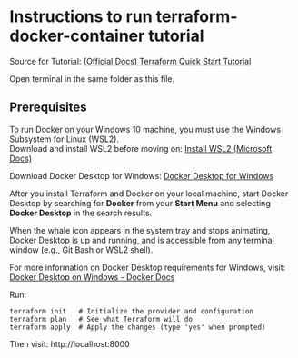 # Instructions to run terraform-docker-container tutorial
Source for Tutorial: [(Official Docs) Terraform Quick Start Tutorial](https://developer.hashicorp.com/terraform/tutorials/aws-get-started/install-cli#quick-start-tutorial)

Open terminal in the same folder as this file.

## Prerequisites

To run Docker on your Windows 10 machine, you must use the Windows Subsystem for Linux (WSL2).  
Download and install WSL2 before moving on:  [Install WSL2 (Microsoft Docs)](https://learn.microsoft.com/en-us/windows/wsl/install)

Download Docker Desktop for Windows: [Docker Desktop for Windows](https://www.docker.com/products/docker-desktop)

After you install Terraform and Docker on your local machine, start Docker Desktop by searching for **Docker** from your **Start Menu** and selecting **Docker Desktop** in the search results.

When the whale icon appears in the system tray and stops animating, Docker Desktop is up and running, and is accessible from any terminal window (e.g., Git Bash or WSL2 shell).

For more information on Docker Desktop requirements for Windows, visit: [Docker Desktop on Windows - Docker Docs](https://docs.docker.com/desktop/install/windows-install/)


Run:

```
terraform init   # Initialize the provider and configuration
terraform plan   # See what Terraform will do
terraform apply  # Apply the changes (type 'yes' when prompted)
```
Then visit: http://localhost:8000